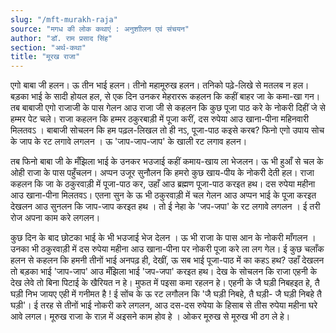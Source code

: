 ```yaml
---
slug: "/mft-murakh-raja"
source: "मगध की लोक कथाएं : अनुशाीलन एवं संचयन"
author: "डॉ. राम प्रसाद सिंह"
section: "अर्थ-कथा"
title: "मूरख राजा"
---
```

एगो बाबा जी हलन। ऊ तीन भाई हलन। तीनो महामूरुख हलन। तनिको पढ़े-लिखे से  मतलब न हल। बड़का भाई के सादी होयल हल, से एक दिन उनकर मेहराररू कहलन कि कहीं बाहर जा के कमा-खा गन। तब बाबाजी एगो राजाजी के पास गेलन आउ राजा जी से कहलन कि कुछ पूजा पाठ करे के नोकरी दिहीं जे से हम्मर पेट चले। राजा कहलन कि हम्मर ठकुरबाड़ी में पूजा करीं, दस रुपेया आउ खाना-पीना महिनवारी मिलतवऽ । बाबाजी सोचलन कि हम पढ़ल-लिखल तो ही नऽ, पूजा-पाठ कइसे करब? फिनो एगो उपाय सोच के जाप के रट लगावे लगलन । ऊ 'जाप-जाप-जाप' के खाली रट लगाव हलन। 

तब फिनो बाबा जी के मँझिला भाई के उनकर भउजाई कहीं कमाय-खाय ला भेजलन। ऊ भी हुआँ से चल के ओही राजा के पास पहुँचलन। अप्पन उजूर सुनौलन कि हमरो कुछ खाय-पीय के नोकरी देती हल। राजा कहलन कि जा के ठकुरवाड़ी में पूजा-पाठ कर, उहाँ आउ ब्रह्मण पूजा-पाठ करइत हथ। दस रुपेया महीना आउ खाना-पीना मिलतवऽ। एतना सुन के ऊ भी ठकुरवाड़ी में चल गेलन आउ अप्पन भाई के पूजा करइत देखलन आउ सुनलन कि जाप-जाप करइत हथ । तो ई नेहा के 'जप-जपा' के रट लगावे लगलन । ई तरी रोज अपना काम करे लगलन।
 
कुछ दिन के बाद छोटका भाई के भी भउजाई भेज देलन । ऊ भी राजा के पास आन के नोकरी माँगलन । उनका भी ठकुरवाड़ी में दस रुपेया महीना आउ खाना-पीना पर नोकरी पूजा करे ला लग गेल। ई कुछ चलाँक हलन से कहलन कि हमनी तीनों भाई अनपढ़ ही, देखीं, ऊ सब भाई पूजा-पाठ में का कहऽ हथ?  उहाँ देखलन तो बड़का भाई 'जाप-जाप' आउ मँझिला भाई 'जप-जपा' करइत हथ। देख के सोचलन कि राजा एहनी के देख लेवे तो बिना पिटाई के खैरियत न हे। मुफत में पइसा कमा रहलन हे। एहनी के जै घड़ी निबहइत हे, तै घड़ी निभ जायए एही में गनीमत है ! ई सोंच के ऊ रट लगौलन कि 'जै घड़ी निबहे, तै घड़ी- जै घड़ी निबहे तै घड़ी'। ई तरह से तीनों भाई नोकरी करे लगलन, आउ दस-दस रुपेया के हिसाब से तीस रुपेया महीना घरे आवे लगल। मूरुख राजा के राज़ में अइसने काम होव हे । ओकर मूरुख से मूरुख भी ठग ले हे।